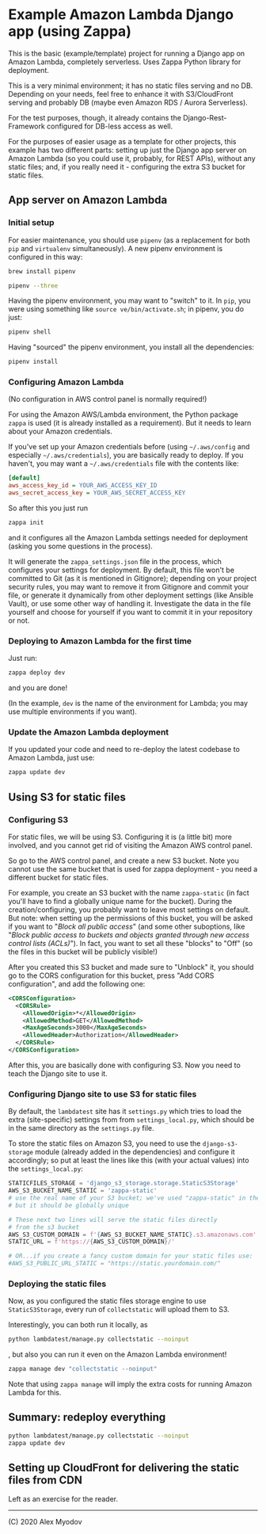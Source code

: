 # Example Amazon Lambda Django app (using Zappa)

This is the basic (example/template) project for running a Django app on
Amazon Lambda, completely serverless. Uses Zappa Python library for
deployment.

This is a very minimal environment; it has no static files serving and no DB.
Depending on your needs, feel free to enhance it with S3/CloudFront serving
and probably DB (maybe even Amazon RDS / Aurora Serverless).

For the test purposes, though, it already contains the Django-Rest-Framework
configured for DB-less access as well.

For the purposes of easier usage as a template for other projects, this
example has two different parts: setting up just the Django app server on
Amazon Lambda (so you could use it, probably, for REST APIs), without any static files;
and, if you really need it - configuring the extra S3 bucket for static files.

## App server on Amazon Lambda

### Initial setup

For easier maintenance, you should use `pipenv` (as a replacement for both
`pip` and `virtualenv` simultaneously). A new pipenv environment is
configured in this way:

~~~sh
brew install pipenv

pipenv --three
~~~

Having the pipenv environment, you may want to "switch" to it. In `pip`,
you were using something like `source ve/bin/activate.sh`; in pipenv, you do
just:

~~~sh
pipenv shell
~~~

Having "sourced" the pipenv environment, you install all the dependencies:

~~~sh
pipenv install
~~~

### Configuring Amazon Lambda

(No configuration in AWS control panel is normally required!)

For using the Amazon AWS/Lambda environment, the Python package `zappa` is
used (it is already installed as a requirement).
But it needs to learn about your Amazon credentials.

If you've set up your Amazon credentials before (using `~/.aws/config` and
especially `~/.aws/credentials`), you are basically ready to deploy. If you
haven't, you may want a `~/.aws/credentials` file with the contents like:

~~~ini
[default]
aws_access_key_id = YOUR_AWS_ACCESS_KEY_ID
aws_secret_access_key = YOUR_AWS_SECRET_ACCESS_KEY
~~~

So after this you just run

~~~sh
zappa init
~~~

and it configures all the Amazon Lambda settings needed for deployment
(asking you some questions in the process).

It will generate the `zappa_settings.json` file in the process, which
configures your settings for deployment. By default, this file won't be
committed to Git (as it is mentioned in Gitignore); depending on your
project security rules, you may want to remove it from Gitignore and commit
your file, or generate it dynamically from other deployment settings (like
Ansible Vault), or use some other way of handling it. Investigate the data
in the file yourself and choose for yourself if you want to commit it in
your repository or not.

### Deploying to Amazon Lambda for the first time

Just run:

~~~sh
zappa deploy dev
~~~

and you are done!

(In the example, `dev` is the name of the environment for Lambda; you may
use multiple environments if you want).

### Update the Amazon Lambda deployment

If you updated your code and need to re-deploy the latest codebase to Amazon
Lambda, just use:

~~~sh
zappa update dev
~~~


## Using S3 for static files

### Configuring S3

For static files, we will be using S3. Configuring it is (a little bit) more
involved, and you cannot get rid of visiting the Amazon AWS control panel.

So go to the AWS control panel, and create a new S3 bucket. Note you cannot
use the same bucket that is used for zappa deployment - you need a different
bucket for static files.

For example, you create an S3 bucket with the name `zappa-static` (in fact
you'll have to find a globally unique name for the bucket). During
the creation/configuring, you probably want to leave most settings on
default. But note: when setting up the permissions of this bucket, you will
be asked if you want to "_Block all public access_" (and some other
suboptions, like "_Block public access to buckets and objects granted through new access control lists
(ACLs)_"). In fact, you want to set all these "blocks" to "Off" (so the
files in this bucket will be publicly visible!)

After you created this S3 bucket and made sure to "Unblock" it, you should go
to the CORS configuration for this bucket, press "Add CORS configuration",
and add the following one:

~~~xml
<CORSConfiguration>
  <CORSRule>
    <AllowedOrigin>*</AllowedOrigin>
    <AllowedMethod>GET</AllowedMethod>
    <MaxAgeSeconds>3000</MaxAgeSeconds>
    <AllowedHeader>Authorization</AllowedHeader>
  </CORSRule>
</CORSConfiguration>
~~~

After this, you are basically done with configuring S3. Now you need to
teach the Django site to use it.

### Configuring Django site to use S3 for static files

By default, the `lambdatest` site has it `settings.py` which tries to load
the extra (site-specific) settings from from `settings_local.py`, which
should be in the same directory as the `settings.py` file.

To store the static files on Amazon S3, you need to use the `django-s3-storage`
module (already added in the dependencies) and configure it accordingly; so
put at least the lines like this (with your actual values) into the
`settings_local.py`:

~~~python
STATICFILES_STORAGE = 'django_s3_storage.storage.StaticS3Storage'
AWS_S3_BUCKET_NAME_STATIC = 'zappa-static'
# use the real name of your S3 bucket; we've used "zappa-static" in the example
# but it should be globally unique

# These next two lines will serve the static files directly
# from the s3 bucket
AWS_S3_CUSTOM_DOMAIN = f'{AWS_S3_BUCKET_NAME_STATIC}.s3.amazonaws.com'
STATIC_URL = f'https://{AWS_S3_CUSTOM_DOMAIN}/'

# OR...if you create a fancy custom domain for your static files use:
#AWS_S3_PUBLIC_URL_STATIC = "https://static.yourdomain.com/"
~~~

### Deploying the static files

Now, as you configured the static files storage engine to use
`StaticS3Storage`, every run of `collectstatic` will upload them to S3.

Interestingly, you can both run it locally, as

~~~sh
python lambdatest/manage.py collectstatic --noinput
~~~

, but also you can run it even on the Amazon Lambda environment!

~~~sh
zappa manage dev "collectstatic --noinput"
~~~

Note that using `zappa manage` will imply the extra costs for running Amazon
Lambda for this.

## Summary: redeploy everything

~~~sh
python lambdatest/manage.py collectstatic --noinput
zappa update dev
~~~


## Setting up CloudFront for delivering the static files from CDN

Left as an exercise for the reader.


---

(C) 2020 Alex Myodov
